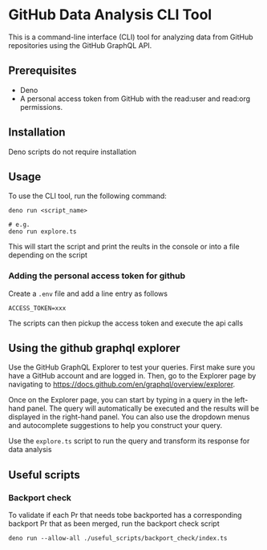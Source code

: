 # GitHub Data Analysis CLI Tool
This is a command-line interface (CLI) tool for analyzing data from GitHub repositories using the GitHub GraphQL API.

## Prerequisites
- Deno
- A personal access token from GitHub with the read:user and read:org permissions.

## Installation
Deno scripts do not require installation

## Usage
To use the CLI tool, run the following command:

```
deno run <script_name>

# e.g.
deno run explore.ts
```

This will start the script and print the reults in the console or into a file depending on the script

### Adding the personal access token for github

Create a `.env` file and add a line entry as follows

```
ACCESS_TOKEN=xxx
```

The scripts can then pickup the access token and execute the api calls

## Using the github graphql explorer

Use the GitHub GraphQL Explorer to test your queries. First make sure you have a GitHub account and are logged in. Then, go to the Explorer page by navigating to https://docs.github.com/en/graphql/overview/explorer.

Once on the Explorer page, you can start by typing in a query in the left-hand panel. The query will automatically be executed and the results will be displayed in the right-hand panel. You can also use the dropdown menus and autocomplete suggestions to help you construct your query.

Use the `explore.ts` script to run the query and transform its response for data analysis

## Useful scripts
### Backport check

To validate if each Pr that needs tobe backported has a corresponding backport Pr that as been merged, run the backport check script

```
deno run --allow-all ./useful_scripts/backport_check/index.ts
```